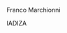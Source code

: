 <div class="media">
  <div class="media-content">
      <p class="title is-4">Franco Marchionni </p>
      <p class="subtitle is-6">IADIZA</p>
  </div>
</div>
